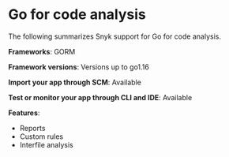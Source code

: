 # Go for code analysis

The following summarizes Snyk support for Go for code analysis.

**Frameworks**: GORM

**Framework versions**: Versions up to go1.16

**Import your app through SCM**: Available

**Test or monitor your app through CLI and IDE**: Available

**Features**:

* Reports
* Custom rules
* Interfile analysis
